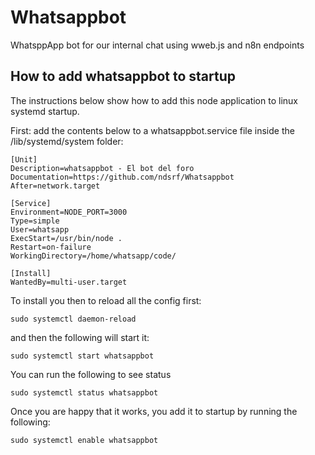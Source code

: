 # Whatsappbot
WhatsppApp bot for our internal chat using wweb.js and n8n endpoints

## How to add whatsappbot to startup

The instructions below show how to add this node application to linux systemd startup.

First: add the contents below to a whatsappbot.service file inside the /lib/systemd/system folder:

```
[Unit]
Description=whatsappbot - El bot del foro
Documentation=https://github.com/ndsrf/Whatsappbot
After=network.target

[Service]
Environment=NODE_PORT=3000
Type=simple
User=whatsapp
ExecStart=/usr/bin/node .
Restart=on-failure
WorkingDirectory=/home/whatsapp/code/

[Install]
WantedBy=multi-user.target
```

To install you then to reload all the config first:

```
sudo systemctl daemon-reload
```

and then the following will start it:

```
sudo systemctl start whatsappbot
```

You can run the following to see status

```
sudo systemctl status whatsappbot
```

Once you are happy that it works, you add it to startup by running the following:

```
sudo systemctl enable whatsappbot
```
